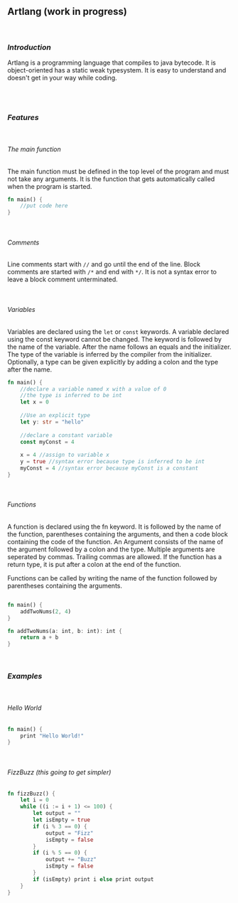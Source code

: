 ## Artlang (work in progress)

<br>

### _Introduction_
Artlang is a programming language that compiles to 
java bytecode. It is object-oriented has a static weak typesystem. It is easy to understand 
and doesn't get in your way while coding.

<br><br>

### _Features_

<br>

###### The main function
The main function must be defined in the top level of the program and
must not take any arguments. It is the function that gets automatically
called when the program is started.
```rust
fn main() {
    //put code here
}
```

<br>

###### Comments
Line comments start with `//` and go until the end of the line.
Block comments are started with `/*` and end with `*/`. It
is not a syntax error to leave a block comment unterminated.

<br>

###### Variables
Variables are declared using the `let` or `const` keywords. A variable
declared using the const keyword cannot be changed. The keyword is
followed by the name of the variable. After the name follows an 
equals and the initializer. The type of the variable is inferred
by the compiler from the initializer. Optionally, a type can be 
given explicitly by adding a colon and the type after the name.

````rust
fn main() {
    //declare a variable named x with a value of 0
    //the type is inferred to be int
    let x = 0
    
    //Use an explicit type
    let y: str = "hello"
    
    //declare a constant variable
    const myConst = 4
    
    x = 4 //assign to variable x
    y = true //syntax error because type is inferred to be int
    myConst = 4 //syntax error because myConst is a constant
}
````

<br>

###### Functions
A function is declared using the fn keyword. It is followed by the
name of the function, parentheses containing the arguments, and then
a code block containing the code of the function. An Argument
consists of the name of the argument followed by a colon and the type.
Multiple arguments are seperated by commas. Trailing
commas are allowed. If the function has a return type, it is put
after a colon at the end of the function.

Functions can be 
called by writing the name of the function followed by parentheses
containing the arguments.

````rust

fn main() {
    addTwoNums(2, 4)
}

fn addTwoNums(a: int, b: int): int {
    return a + b
}
````

<!-- TODO: continue -->

<br>


### _Examples_

<br>

###### Hello World
```rust
fn main() {
    print "Hello World!"
}
```

<br>

###### FizzBuzz (this going to get simpler)
```rust
fn fizzBuzz() {
    let i = 0
    while ((i := i + 1) <= 100) {
        let output = ""
        let isEmpty = true
        if (i % 3 == 0) {
            output = "Fizz"
            isEmpty = false
        }
        if (i % 5 == 0) {
            output += "Buzz"
            isEmpty = false
        }
        if (isEmpty) print i else print output
    }
}
```
